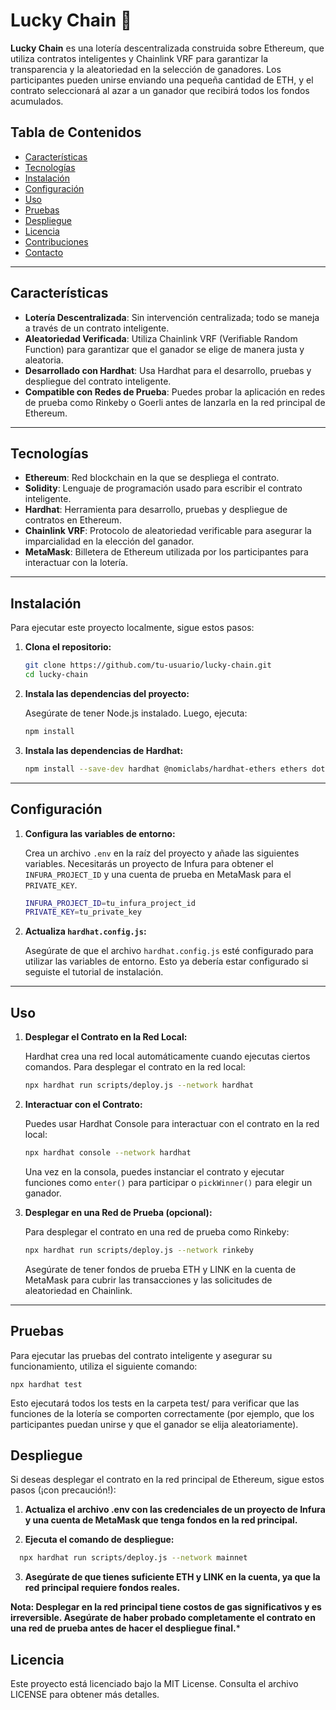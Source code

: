 # Lucky Chain 🎲

**Lucky Chain** es una lotería descentralizada construida sobre Ethereum, que utiliza contratos inteligentes y Chainlink VRF para garantizar la transparencia y la aleatoriedad en la selección de ganadores. Los participantes pueden unirse enviando una pequeña cantidad de ETH, y el contrato seleccionará al azar a un ganador que recibirá todos los fondos acumulados.

## Tabla de Contenidos
- [Características](#características)
- [Tecnologías](#tecnologías)
- [Instalación](#instalación)
- [Configuración](#configuración)
- [Uso](#uso)
- [Pruebas](#pruebas)
- [Despliegue](#despliegue)
- [Licencia](#licencia)
- [Contribuciones](#contribuciones)
- [Contacto](#contacto)

---

## Características

- **Lotería Descentralizada**: Sin intervención centralizada; todo se maneja a través de un contrato inteligente.
- **Aleatoriedad Verificada**: Utiliza Chainlink VRF (Verifiable Random Function) para garantizar que el ganador se elige de manera justa y aleatoria.
- **Desarrollado con Hardhat**: Usa Hardhat para el desarrollo, pruebas y despliegue del contrato inteligente.
- **Compatible con Redes de Prueba**: Puedes probar la aplicación en redes de prueba como Rinkeby o Goerli antes de lanzarla en la red principal de Ethereum.

---

## Tecnologías

- **Ethereum**: Red blockchain en la que se despliega el contrato.
- **Solidity**: Lenguaje de programación usado para escribir el contrato inteligente.
- **Hardhat**: Herramienta para desarrollo, pruebas y despliegue de contratos en Ethereum.
- **Chainlink VRF**: Protocolo de aleatoriedad verificable para asegurar la imparcialidad en la elección del ganador.
- **MetaMask**: Billetera de Ethereum utilizada por los participantes para interactuar con la lotería.
  
---

## Instalación

Para ejecutar este proyecto localmente, sigue estos pasos:

1. **Clona el repositorio:**

    ```bash
    git clone https://github.com/tu-usuario/lucky-chain.git
    cd lucky-chain
    ```

2. **Instala las dependencias del proyecto:**

    Asegúrate de tener Node.js instalado. Luego, ejecuta:

    ```bash
    npm install
    ```

3. **Instala las dependencias de Hardhat:**

    ```bash
    npm install --save-dev hardhat @nomiclabs/hardhat-ethers ethers dotenv
    ```

---

## Configuración

1. **Configura las variables de entorno:**

    Crea un archivo `.env` en la raíz del proyecto y añade las siguientes variables. Necesitarás un proyecto de Infura para obtener el `INFURA_PROJECT_ID` y una cuenta de prueba en MetaMask para el `PRIVATE_KEY`.

    ```bash
    INFURA_PROJECT_ID=tu_infura_project_id
    PRIVATE_KEY=tu_private_key
    ```

2. **Actualiza `hardhat.config.js`:**

    Asegúrate de que el archivo `hardhat.config.js` esté configurado para utilizar las variables de entorno. Esto ya debería estar configurado si seguiste el tutorial de instalación.

---

## Uso

1. **Desplegar el Contrato en la Red Local:**

    Hardhat crea una red local automáticamente cuando ejecutas ciertos comandos. Para desplegar el contrato en la red local:

    ```bash
    npx hardhat run scripts/deploy.js --network hardhat
    ```
   
2. **Interactuar con el Contrato:**
 
    Puedes usar Hardhat Console para interactuar con el contrato en la red local:

    ```bash
    npx hardhat console --network hardhat
    ```

    Una vez en la consola, puedes instanciar el contrato y ejecutar funciones como `enter()` para participar o `pickWinner()` para elegir un ganador.

3. **Desplegar en una Red de Prueba (opcional):**

    Para desplegar el contrato en una red de prueba como Rinkeby:

    ```bash
    npx hardhat run scripts/deploy.js --network rinkeby
    ```

    Asegúrate de tener fondos de prueba ETH y LINK en la cuenta de MetaMask para cubrir las transacciones y las solicitudes de aleatoriedad en Chainlink.

---

## Pruebas

Para ejecutar las pruebas del contrato inteligente y asegurar su funcionamiento, utiliza el siguiente comando:


    npx hardhat test


Esto ejecutará todos los tests en la carpeta test/ para verificar que las funciones de la lotería se comporten correctamente (por ejemplo, que los participantes puedan unirse y que el ganador se elija aleatoriamente).


## Despliegue
Si deseas desplegar el contrato en la red principal de Ethereum, sigue estos pasos (¡con precaución!):

1. **Actualiza el archivo .env con las credenciales de un proyecto de Infura y una cuenta de MetaMask que tenga fondos en la red principal.**

2. **Ejecuta el comando de despliegue:**

  ```bash
    npx hardhat run scripts/deploy.js --network mainnet
  ```  

3. **Asegúrate de que tienes suficiente ETH y LINK en la cuenta, ya que la red principal requiere fondos reales.**

**Nota: Desplegar en la red principal tiene costos de gas significativos y es irreversible. Asegúrate de haber probado completamente el contrato en una red de prueba antes de hacer el despliegue final.***

## Licencia
Este proyecto está licenciado bajo la MIT License. Consulta el archivo LICENSE para obtener más detalles.

